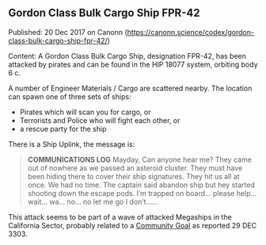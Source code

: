 ## Gordon Class Bulk Cargo Ship FPR-42

Published: 20 Dec 2017 on Canonn (https://canonn.science/codex/gordon-class-bulk-cargo-ship-fpr-42/)

Content: A Gordon Class Bulk Cargo Ship, designation FPR-42, has been attacked by pirates and can be found in the HIP 18077 system,  orbiting body 6 c.

A number of Engineer Materials / Cargo are scattered nearby. The location can spawn one of three sets of ships:

- Pirates which will scan you for cargo, or
- Terrorists and Police who will fight each other, or
- a rescue party for the ship

There is a Ship Uplink, the message is:

> 
> **COMMUNICATIONS LOG**
> Mayday, Can anyone hear me? They came out of nowhere as we passed an asteroid cluster. They must have been hiding there to cover their ship signatures. They hit us all at once. We had no time. The captain said abandon ship but hey started shooting down the escape pods. I’m trapped on board… please help… wait… wa… no… no let me go I don’t……

This attack seems to be part of a wave of attacked Megaships in the California Sector, probably related to a [Community Goal](https://community.elitedangerous.com/galnet/uid/5a3ceddbf2f337081c104768) as reported 29 DEC 3303.